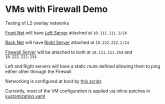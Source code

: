 # VMs with Firewall Demo

Testing of L2 overlay networks

[Front Net](components/l2-front) will have [Left Server](../../components/vms/server-left) attached at `10.111.111.1/24`

[Back Net](components/l2-back) will have [Right Server](../../components/vms/server-right) attached at `10.222.222.2/24`

[Firewall Server](../../components/vms/firewall) will be attached to both at `10.111.111.254` and `10.222.222.254`

Left and Right servers will have a static route defined allowing them to ping either other through the Firewall

Networking is configured at boot by [this script](scripts/netsetup).

Currently, most of the VM configuration is applied via inline patches in [kustomization.yaml](kustomization.yaml)
